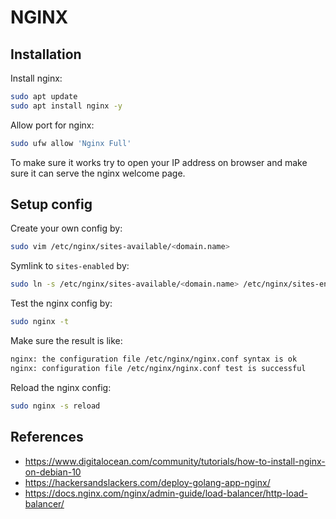 # NGINX

## Installation

Install nginx:

```sh
sudo apt update
sudo apt install nginx -y
```

Allow port for nginx:

```sh
sudo ufw allow 'Nginx Full'
```

To make sure it works try to open your IP address on browser and make sure it can serve the nginx welcome page.


## Setup config

Create your own config by:

```sh
sudo vim /etc/nginx/sites-available/<domain.name>
```

Symlink to `sites-enabled` by:

```sh
sudo ln -s /etc/nginx/sites-available/<domain.name> /etc/nginx/sites-enabled/<domain.name>
```

Test the nginx config by:

```sh
sudo nginx -t
```

Make sure the result is like:
```sh
nginx: the configuration file /etc/nginx/nginx.conf syntax is ok
nginx: configuration file /etc/nginx/nginx.conf test is successful
```

Reload the nginx config:
```sh
sudo nginx -s reload
```


## References
- https://www.digitalocean.com/community/tutorials/how-to-install-nginx-on-debian-10
- https://hackersandslackers.com/deploy-golang-app-nginx/
- https://docs.nginx.com/nginx/admin-guide/load-balancer/http-load-balancer/
